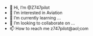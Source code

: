 - 👋 Hi, I’m @Z747pilot
- 👀 I’m interested in Aviation
- 🌱 I’m currently learning ...
- 💞️ I’m looking to collaborate on ...
- 📫 How to reach me z747pilot@aol;com

<!---
Z747pilot/Z747pilot is a ✨ special ✨ repository because its `README.md` (this file) appears on your GitHub profile.
You can click the Preview link to take a look at your changes.
--->
